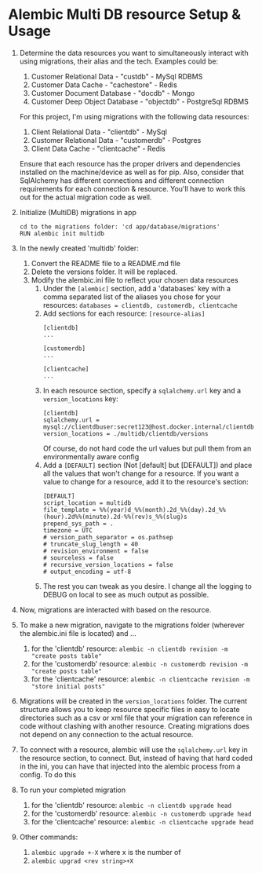 # Alembic Multi DB resource Setup & Usage

1. Determine the data resources you want to simultaneously interact with using migrations, their alias and the tech. 
    Examples could be:
   1. Customer Relational Data - "custdb" - MySql RDBMS
   2. Customer Data Cache - "cachestore" - Redis
   3. Customer Document Database - "docdb" - Mongo
   4. Customer Deep Object Database - "objectdb" - PostgreSql RDBMS

    For this project, I'm using migrations with the following data resources:
   1. Client Relational Data - "clientdb" - MySql
   2. Customer Relational Data - "customerdb" - Postgres
   3. Client Data Cache - "clientcache" - Redis

    Ensure that each resource has the proper drivers and dependencies installed on the machine/device
    as well as for pip. Also, consider that SqlAlchemy has different connections and different connection requirements
    for each connection & resource. You'll have to work this out for the actual migration code as well.

2. Initialize (MultiDB) migrations in app 
   ```text
   cd to the migrations folder: 'cd app/database/migrations'
   RUN alembic init multidb
   ```
3. In the newly created 'multidb' folder:
   1. Convert the README file to a README.md file
   2. Delete the versions folder. It will be replaced.
   3. Modify the alembic.ini file to reflect your chosen data resources
      1. Under the `[alembic]` section, add a 'databases' key with a comma 
         separated list of the aliases you chose for your resources:
         `databases = clientdb, customerdb, clientcache`
      2. Add sections for each resource: `[resource-alias]`
         ```text
         [clientdb]
         ...
         
         [customerdb]
         ...
         
         [clientcache]
         ...
         ```
      3. In each resource section, specify a `sqlalchemy.url` key and a `version_locations` key:
         ```text
         [clientdb]
         sqlalchemy.url = mysql://clientdbuser:secret123@host.docker.internal/clientdb
         version_locations = ./multidb/clientdb/versions
         ```
         Of course, do not hard code the url values but pull them from an environmentally aware config
      4. Add a `[DEFAULT]` section (Not [default] but [DEFAULT]) and place all the values that won't change
         for a resource. If you want a value to change for a resource, add it to the resource's section:
         ```text
         [DEFAULT]
         script_location = multidb
         file_template = %%(year)d_%%(month).2d_%%(day).2d_%%(hour).2d%%(minute).2d-%%(rev)s_%%(slug)s
         prepend_sys_path = .
         timezone = UTC
         # version_path_separator = os.pathsep
         # truncate_slug_length = 40
         # revision_environment = false
         # sourceless = false
         # recursive_version_locations = false
         # output_encoding = utf-8
         ```
      5. The rest you can tweak as you desire. I change all the logging to DEBUG on local to see as much output as possible.

4. Now, migrations are interacted with based on the resource.
5. To make a new migration, navigate to the migrations folder (wherever the alembic.ini file is located) and ... 
   1. for the 'clientdb'    resource: `alembic -n clientdb revision -m "create posts table"`
   2. for the 'customerdb'  resource: `alembic -n customerdb revision -m "create posts table"`
   3. for the 'clientcache' resource: `alembic -n clientcache revision -m "store initial posts"`
6. Migrations will be created in the `version_locations` folder. The current structure allows you to keep resource specific
   files in easy to locate directories such as a csv or xml file that your migration can reference in code without clashing
   with another resource. Creating migrations does not depend on any connection to the actual resource.
7. To connect with a resource, alembic will use the `sqlalchemy.url` key in the resource section, to connect. But, 
   instead of having that hard coded in the ini, you can have that injected into the alembic process from a config.
   To do this 
8. To run your completed migration
   1. for the 'clientdb'    resource: `alembic -n clientdb upgrade head`
   2. for the 'customerdb'  resource: `alembic -n customerdb upgrade head`
   3. for the 'clientcache' resource: `alembic -n clientcache upgrade head`
9. Other commands:
   1. `alembic upgrade +-X` where x is the number of 
   2. `alembic upgrad <rev string>+X`